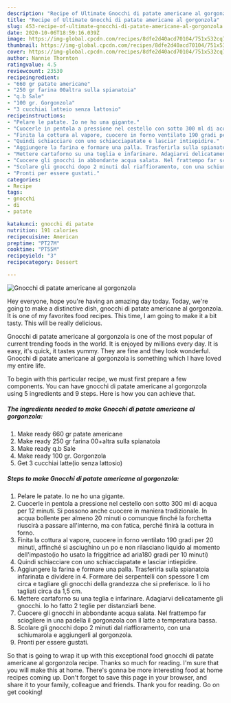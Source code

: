```yaml
---
description: "Recipe of Ultimate Gnocchi di patate americane al gorgonzola"
title: "Recipe of Ultimate Gnocchi di patate americane al gorgonzola"
slug: 453-recipe-of-ultimate-gnocchi-di-patate-americane-al-gorgonzola
date: 2020-10-06T18:59:16.039Z
image: https://img-global.cpcdn.com/recipes/8dfe2d40acd70104/751x532cq70/gnocchi-di-patate-americane-al-gorgonzola-recipe-main-photo.jpg
thumbnail: https://img-global.cpcdn.com/recipes/8dfe2d40acd70104/751x532cq70/gnocchi-di-patate-americane-al-gorgonzola-recipe-main-photo.jpg
cover: https://img-global.cpcdn.com/recipes/8dfe2d40acd70104/751x532cq70/gnocchi-di-patate-americane-al-gorgonzola-recipe-main-photo.jpg
author: Nannie Thornton
ratingvalue: 4.5
reviewcount: 23530
recipeingredient:
- "660 gr patate americane"
- "250 gr farina 00altra sulla spianatoia"
- "q.b Sale"
- "100 gr. Gorgonzola"
- "3 cucchiai latteio senza lattosio"
recipeinstructions:
- "Pelare le patate. Io ne ho una gigante."
- "Cuocerle in pentola a pressione nel cestello con sotto 300 ml di acqua per 12 minuti. Si possono anche cuocere in maniera tradizionale. In acqua bollente per almeno 20 minuti o comunque finché la forchetta riuscirà a passare all&#39;interno, ma con fatica, perché finirà la cottura in forno."
- "Finita la cottura al vapore, cuocere in forno ventilato 190 gradi per 20 minuti, affinché si asciughino un po e non rilasciano liquido al momento dell&#39;impasto(io ho usato la friggitrice ad aria180 gradi per 10 minuti)"
- "Quindi schiacciare con uno schiacciapatate e lasciar intiepidire."
- "Aggiungere la farina e formare una palla. Trasferirla sulla spianatoia infarinata e dividere in 4. Formare dei serpentelli con spessore 1 cm circa e tagliare gli gnocchi della grandezza che si preferisce. Io li ho tagliati circa da 1,5 cm."
- "Mettere cartaforno su una teglia e infarinare. Adagiarvi delicatamente gli gnocchi. Io ho fatto 2 teglie per distanziarli bene."
- "Cuocere gli gnocchi in abbondante acqua salata. Nel frattempo far sciogliere in una padella il gorgonzola con il latte a temperatura bassa."
- "Scolare gli gnocchi dopo 2 minuti dal riaffioramento, con una schiumarola e aggiungerli al gorgonzola."
- "Pronti per essere gustati."
categories:
- Recipe
tags:
- gnocchi
- di
- patate

katakunci: gnocchi di patate 
nutrition: 191 calories
recipecuisine: American
preptime: "PT27M"
cooktime: "PT55M"
recipeyield: "3"
recipecategory: Dessert

---
```



![Gnocchi di patate americane al gorgonzola](https://img-global.cpcdn.com/recipes/8dfe2d40acd70104/751x532cq70/gnocchi-di-patate-americane-al-gorgonzola-recipe-main-photo.jpg)

Hey everyone, hope you're having an amazing day today. Today, we're going to make a distinctive dish, gnocchi di patate americane al gorgonzola. It is one of my favorites food recipes. This time, I am going to make it a bit tasty. This will be really delicious.



Gnocchi di patate americane al gorgonzola is one of the most popular of current trending foods in the world. It is enjoyed by millions every day. It is easy, it's quick, it tastes yummy. They are fine and they look wonderful. Gnocchi di patate americane al gorgonzola is something which I have loved my entire life.


To begin with this particular recipe, we must first prepare a few components. You can have gnocchi di patate americane al gorgonzola using 5 ingredients and 9 steps. Here is how you can achieve that.

<!--inarticleads1-->

##### The ingredients needed to make Gnocchi di patate americane al gorgonzola:

1. Make ready 660 gr patate americane
1. Make ready 250 gr farina 00+altra sulla spianatoia
1. Make ready q.b Sale
1. Make ready 100 gr. Gorgonzola
1. Get 3 cucchiai latte(io senza lattosio)




<!--inarticleads2-->

##### Steps to make Gnocchi di patate americane al gorgonzola:

1. Pelare le patate. Io ne ho una gigante.
1. Cuocerle in pentola a pressione nel cestello con sotto 300 ml di acqua per 12 minuti. Si possono anche cuocere in maniera tradizionale. In acqua bollente per almeno 20 minuti o comunque finché la forchetta riuscirà a passare all&#39;interno, ma con fatica, perché finirà la cottura in forno.
1. Finita la cottura al vapore, cuocere in forno ventilato 190 gradi per 20 minuti, affinché si asciughino un po e non rilasciano liquido al momento dell&#39;impasto(io ho usato la friggitrice ad aria180 gradi per 10 minuti)
1. Quindi schiacciare con uno schiacciapatate e lasciar intiepidire.
1. Aggiungere la farina e formare una palla. Trasferirla sulla spianatoia infarinata e dividere in 4. Formare dei serpentelli con spessore 1 cm circa e tagliare gli gnocchi della grandezza che si preferisce. Io li ho tagliati circa da 1,5 cm.
1. Mettere cartaforno su una teglia e infarinare. Adagiarvi delicatamente gli gnocchi. Io ho fatto 2 teglie per distanziarli bene.
1. Cuocere gli gnocchi in abbondante acqua salata. Nel frattempo far sciogliere in una padella il gorgonzola con il latte a temperatura bassa.
1. Scolare gli gnocchi dopo 2 minuti dal riaffioramento, con una schiumarola e aggiungerli al gorgonzola.
1. Pronti per essere gustati.




So that is going to wrap it up with this exceptional food gnocchi di patate americane al gorgonzola recipe. Thanks so much for reading. I'm sure that you will make this at home. There's gonna be more interesting food at home recipes coming up. Don't forget to save this page in your browser, and share it to your family, colleague and friends. Thank you for reading. Go on get cooking!
